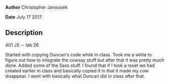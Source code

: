 **Author** Christopher Janousek

**Date** July 17 2017

## Description
401 JS -- lab 26

Started with copying Duncan's code while in class. Took me a while to figure out how to integrate the cowsay stuff but after that it was pretty much done. Added some of the Sass stuff. I found that if I took a reset we had created earlier in class and basically copied it in that it made my cow disappear. I went with basically what Duncan did in class after that.
